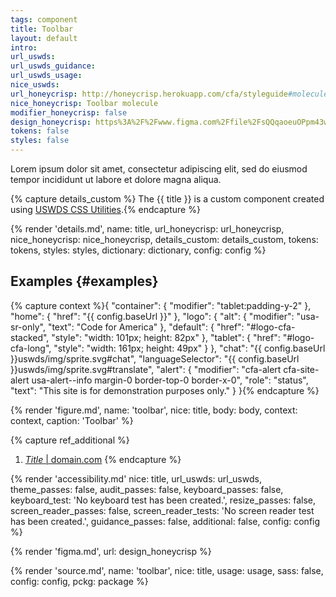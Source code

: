 ```yaml
---
tags: component
title: Toolbar
layout: default
intro:
url_uswds:
url_uswds_guidance:
url_uswds_usage:
nice_uswds:
url_honeycrisp: http://honeycrisp.herokuapp.com/cfa/styleguide#molecules-toolbar
nice_honeycrisp: Toolbar molecule
modifier_honeycrisp: false
design_honeycrisp: https%3A%2F%2Fwww.figma.com%2Ffile%2FsQQqaoeuOPpm43wLlYfyEo%2FHoneycrisp-Design-System%3Ftype%3Ddesign%26node-id%3D6133%253A922%26mode%3Ddesign%26t%3DYs0br9Tuopl6VRla-1
tokens: false
styles: false
---
```


<!-- INTRO -->

Lorem ipsum dolor sit amet, consectetur adipiscing elit, sed do eiusmod tempor incididunt ut labore et dolore magna aliqua.

<!-- DETAILS -->

{% capture details_custom %}
The {{ title }} is a custom component created using <a href="https://designsystem.digital.gov/utilities" target="_blank" rel="noopener nofollow" class="usa-link--external">USWDS CSS Utilities</a>.{% endcapture %}

{% render 'details.md',
  name: title,
  url_honeycrisp: url_honeycrisp,
  nice_honeycrisp: nice_honeycrisp,
  details_custom: details_custom,
  tokens: tokens,
  styles: styles,
  dictionary: dictionary,
  config: config %}

<!-- EXAMPLES -->

## Examples {#examples}

{% capture context %}{
  "container": {
    "modifier": "tablet:padding-y-2"
  },
  "home": {
    "href": "{{ config.baseUrl }}"
  },
  "logo": {
    "alt": {
      "modifier": "usa-sr-only",
      "text": "Code for America"
    },
    "default": {
      "href": "#logo-cfa-stacked",
      "style": "width: 101px; height: 82px"
    },
    "tablet": {
      "href": "#logo-cfa-long",
      "style": "width: 161px; height: 49px"
    }
  },
  "chat": "{{ config.baseUrl }}uswds/img/sprite.svg#chat",
  "languageSelector": "{{ config.baseUrl }}uswds/img/sprite.svg#translate",
  "alert": {
    "modifier": "cfa-alert cfa-site-alert usa-alert--info margin-0 border-top-0 border-x-0",
    "role": "status",
    "text": "This site is for demonstration purposes only."
  }
}{% endcapture %}

{% render 'figure.md', name: 'toolbar', nice: title, body: body, context: context, caption: 'Toolbar' %}

<!-- GUIDANCE -->

<!-- ## Guidance {#guidance} -->

{% capture ref_additional %}
1. <a href="#" target="_blank" rel="noopener nofollow" class="usa-link--external"><cite>Title</cite> | domain.com</a>
{% endcapture %}

<!-- render 'references.md', ref_main: url_uswds_guidance, ref_additional: ref_additional, config: config -->

<!-- ACCESSIBILITY -->

{% render 'accessibility.md'
  nice: title,
  url_uswds: url_uswds,
  theme_passes: false,
  audit_passes: false,
  keyboard_passes: false,
  keyboard_test: 'No keyboard test has been created.',
  resize_passes: false,
  screen_reader_passes: false,
  screen_reader_tests: 'No screen reader test has been created.',
  guidance_passes: false,
  additional: false,
  config: config %}

<!-- DESIGN -->

{% render 'figma.md', url: design_honeycrisp %}

<!-- SOURCE -->

{% render 'source.md', name: 'toolbar', nice: title, usage: usage, sass: false, config: config, pckg: package %}
